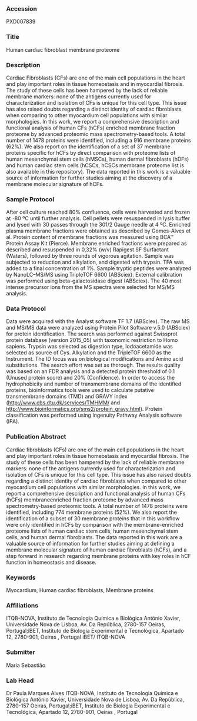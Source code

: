 ### Accession
PXD007839

### Title
Human cardiac fibroblast membrane proteome

### Description
Cardiac Fibroblasts (CFs) are one of the main cell populations in the heart and play important roles in tissue homeostasis and in myocardial fibrosis. The study of these cells has been hampered by the lack of reliable membrane markers: none of the antigens currently used for characterization and isolation of CFs is unique for this cell type. This issue has also raised doubts regarding a distinct identity of cardiac fibroblasts when comparing to other myocardium cell populations with similar morphologies. In this work, we report a comprehensive description and functional analysis of human CFs (hCFs) enriched membrane fraction proteome by advanced proteomic mass spectrometry-based tools. A total number of 1478 proteins were identified, including a 916 membrane proteins (62%). We also report on the identification of a set of 37 membrane proteins specific for hCFs by direct comparison with proteome lists of human mesenchymal stem cells (hMSCs), human dermal fibroblasts (hDFs) and human cardiac stem cells (hCSCs, hCSCs membrane proteome list is also available in this repository). The data reported in this work is a valuable source of information for further studies aiming at the discovery of a membrane molecular signature of hCFs.

### Sample Protocol
After cell culture reached 80% confluence, cells were harvested and frozen at -80 ºC until further analysis. Cell pellets were resuspended in lysis buffer and lysed with 30 passes through the 301/2 Gauge needle at 4 ºC. Enriched plasma membrane fractions were obtained as described by Gomes-Alves et al. Protein content of membrane fractions was measured using BCA™ Protein Assay Kit (Pierce). Membrane enriched fractions were prepared as described and resuspended in 0,32% (w/v) Rapigest SF Surfactant (Waters), followed by three rounds of vigorous agitation. Sample was subjected to reduction and alkylation, and digested with trypsin. TFA was added to a final concentration of 1%. Sample tryptic peptides were analyzed by NanoLC–MS/MS using TripleTOF 6600 (ABSciex). External calibration was performed using beta-galactosidase digest (ABSciex). The 40 most intense precursor ions from the MS spectra were selected for MS/MS analysis.

### Data Protocol
Data were acquired with the Analyst software TF 1.7 (ABSciex). The raw MS and MS/MS data were analyzed using Protein Pilot Software v.5.0 (ABSciex) for protein identification. The search was performed against Swissprot protein database (version 2015_05) with taxonomic restriction to Homo sapiens. Trypsin was selected as digestion type, Iodoacetamide was selected as source of Cys. Alkylation and the TripleTOF 6600 as the Instrument. The ID focus was on biological modifications and Amino acid substitutions. The search effort was set as thorough. The results quality was based on an FDR analysis and a detected protein threshold of 0.1 (Unused protein score) and 20% (Confidence). In order to access the hydrophobicity and number of transmembrane domains of the identified proteins, bioinformatics tools were used to calculate putative transmembrane domains (TMD) and GRAVY index (http://www.cbs.dtu.dk/services/TMHMM/ and http://www.bioinformatics.org/sms2/protein_gravy.html). Protein classification was performed using Ingenuity Pathway Analysis software (IPA).

### Publication Abstract
Cardiac fibroblasts (CFs) are one of the main cell populations in the heart and play important roles in tissue homeostasis and myocardial fibrosis. The study of these cells has been hampered by the lack of reliable membrane markers: none of the antigens currently used for characterization and isolation of CFs is unique for this cell type. This issue has also raised doubts regarding a distinct identity of cardiac fibroblasts when compared to other myocardium cell populations with similar morphologies. In this work, we report a comprehensive description and functional analysis of human CFs (hCFs) membraneenriched fraction proteome by advanced mass spectrometry-based proteomic tools. A total number of 1478 proteins were identified, including 774 membrane proteins (52%). We also report the identification of a subset of 30 membrane proteins that in this workflow were only identified in hCFs by comparison with the membrane-enriched proteome lists of human cardiac stem cells, human mesenchymal stem cells, and human dermal fibroblasts. The data reported in this work are a valuable source of information for further studies aiming at defining a membrane molecular signature of human cardiac fibroblasts (hCFs), and a step forward in research regarding membrane proteins with key roles in hCF function in homeostasis and disease.

### Keywords
Myocardium, Human cardiac fibroblasts, Membrane proteins

### Affiliations
ITQB-NOVA, Instituto de Tecnologia Química e Biológica António Xavier, Universidade Nova de Lisboa, Av. Da República, 2780-157 Oeiras, Portugal;iBET, Instituto de Biologia Experimental e Tecnológica, Apartado 12, 2780-901, Oeiras , Portugal
iBET/ ITQB-NOVA

### Submitter
Maria Sebastião

### Lab Head
Dr Paula Marques Alves
ITQB-NOVA, Instituto de Tecnologia Química e Biológica António Xavier, Universidade Nova de Lisboa, Av. Da República, 2780-157 Oeiras, Portugal;iBET, Instituto de Biologia Experimental e Tecnológica, Apartado 12, 2780-901, Oeiras , Portugal


